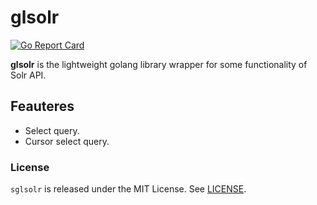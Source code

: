 # glsolr
[![Go Report Card](https://goreportcard.com/badge/github.com/frizner/glsolr)](https://goreportcard.com/report/github.com/frizner/glsolr)

**glsolr** is the lightweight golang library wrapper for some functionality of Solr API.

## Feauteres
- Select query.
- Cursor select query.

### License
`sglsolr` is released under the MIT License. See [LICENSE](https://github.com/frizner/glsolr/blob/master/LICENSE).